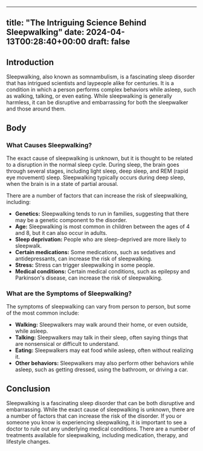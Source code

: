 
---
title: "The Intriguing Science Behind Sleepwalking"
date: 2024-04-13T00:28:40+00:00
draft: false
---

## Introduction

Sleepwalking, also known as somnambulism, is a fascinating sleep disorder that has intrigued scientists and laypeople alike for centuries. It is a condition in which a person performs complex behaviors while asleep, such as walking, talking, or even eating. While sleepwalking is generally harmless, it can be disruptive and embarrassing for both the sleepwalker and those around them.

## Body

### What Causes Sleepwalking?

The exact cause of sleepwalking is unknown, but it is thought to be related to a disruption in the normal sleep cycle. During sleep, the brain goes through several stages, including light sleep, deep sleep, and REM (rapid eye movement) sleep. Sleepwalking typically occurs during deep sleep, when the brain is in a state of partial arousal.

There are a number of factors that can increase the risk of sleepwalking, including:

- **Genetics:** Sleepwalking tends to run in families, suggesting that there may be a genetic component to the disorder.
- **Age:** Sleepwalking is most common in children between the ages of 4 and 8, but it can also occur in adults.
- **Sleep deprivation:** People who are sleep-deprived are more likely to sleepwalk.
- **Certain medications:** Some medications, such as sedatives and antidepressants, can increase the risk of sleepwalking.
- **Stress:** Stress can trigger sleepwalking in some people.
- **Medical conditions:** Certain medical conditions, such as epilepsy and Parkinson's disease, can increase the risk of sleepwalking.

### What are the Symptoms of Sleepwalking?

The symptoms of sleepwalking can vary from person to person, but some of the most common include:

- **Walking:** Sleepwalkers may walk around their home, or even outside, while asleep.
- **Talking:** Sleepwalkers may talk in their sleep, often saying things that are nonsensical or difficult to understand.
- **Eating:** Sleepwalkers may eat food while asleep, often without realizing it.
- **Other behaviors:** Sleepwalkers may also perform other behaviors while asleep, such as getting dressed, using the bathroom, or driving a car.

## Conclusion

Sleepwalking is a fascinating sleep disorder that can be both disruptive and embarrassing. While the exact cause of sleepwalking is unknown, there are a number of factors that can increase the risk of the disorder. If you or someone you know is experiencing sleepwalking, it is important to see a doctor to rule out any underlying medical conditions. There are a number of treatments available for sleepwalking, including medication, therapy, and lifestyle changes.